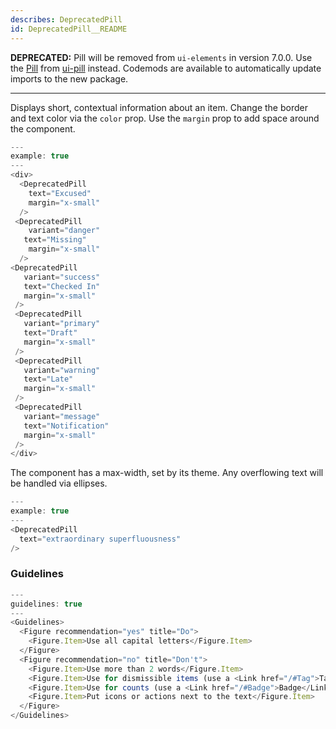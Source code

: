 ```yaml
---
describes: DeprecatedPill
id: DeprecatedPill__README
---
```

**DEPRECATED:** Pill will be removed from `ui-elements` in version 7.0.0. Use the [Pill](#Pill) from [ui-pill](#ui-pill) instead. Codemods are available to automatically update imports to the new package.
***

Displays short, contextual information about an item. Change the border
and text color via the `color` prop. Use the `margin` prop to add space around the component.

```js
---
example: true
---
<div>
  <DeprecatedPill
    text="Excused"
    margin="x-small"
  />
 <DeprecatedPill
    variant="danger"
   text="Missing"
    margin="x-small"
  />
<DeprecatedPill
   variant="success"
   text="Checked In"
   margin="x-small"
 />
 <DeprecatedPill
   variant="primary"
   text="Draft"
   margin="x-small"
 />
 <DeprecatedPill
   variant="warning"
   text="Late"
   margin="x-small"
 />
 <DeprecatedPill
   variant="message"
   text="Notification"
   margin="x-small"
 />
</div>
```

The component has a max-width, set by its theme. Any overflowing text will
be handled via ellipses.
 
```js
---
example: true
---
<DeprecatedPill
  text="extraordinary superfluousness"
/>
```

### Guidelines

```js
---
guidelines: true
---
<Guidelines>
  <Figure recommendation="yes" title="Do">
    <Figure.Item>Use all capital letters</Figure.Item>
  </Figure>
  <Figure recommendation="no" title="Don't">
    <Figure.Item>Use more than 2 words</Figure.Item>
    <Figure.Item>Use for dismissible items (use a <Link href="/#Tag">Tag</Link> instead)</Figure.Item>
    <Figure.Item>Use for counts (use a <Link href="/#Badge">Badge</Link> instead)</Figure.Item>
    <Figure.Item>Put icons or actions next to the text</Figure.Item>
  </Figure>
</Guidelines>
```
